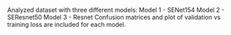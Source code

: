 Analyzed dataset with three different models: 
Model 1 - SENet154 
Model 2 - SEResnet50
Model 3 - Resnet
Confusion matrices and plot of validation vs training loss are included for each model.
